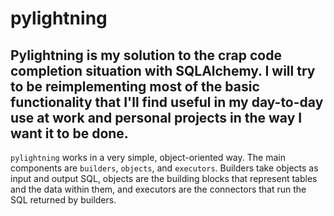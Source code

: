 # pylightning
Pylightning is my solution to the crap code completion situation with SQLAlchemy. I will try to be reimplementing most of the basic functionality that I'll find useful in my day-to-day use at work and personal projects in the way I want it to be done.
----
`pylightning` works in a very simple, object-oriented way. The main components are `builders`, `objects`, and `executors`. Builders take objects as input and output SQL, objects are the building blocks that represent tables and the data within them, and executors are the connectors that run the SQL returned by builders.
